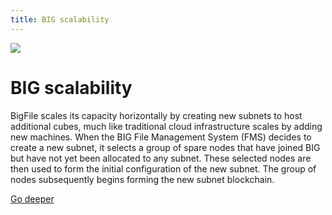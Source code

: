 ```yaml
---
title: BIG scalability
---
```


![](/img/how-it-works/infinite-scalability.webp)

# BIG scalability

BigFile scales its capacity horizontally by creating new subnets to host additional cubes, much like traditional cloud infrastructure scales by adding new machines. When the BIG File Management System (FMS) decides to create a new subnet, it selects a group of spare nodes that have joined BIG but have not yet been allocated to any subnet. These selected nodes are then used to form the initial configuration of the new subnet. The group of nodes subsequently begins forming the new subnet blockchain.

[Go deeper](/how-it-works/scalability/)
